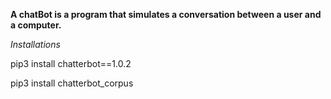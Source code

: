 **A chatBot is a program that simulates a conversation between a user and a computer.**

*Installations*

pip3 install chatterbot==1.0.2

pip3 install chatterbot_corpus
